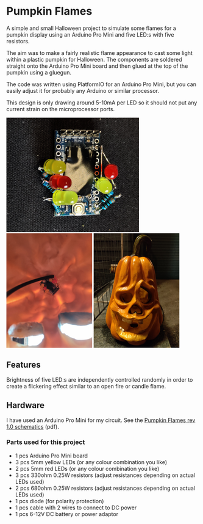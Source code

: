 # Pumpkin Flames
A simple and small Halloween project to simulate some flames for a pumpkin display using an Arduino Pro Mini and five LED:s with five resistors.

The aim was to make a fairly realistic flame appearance to cast some light within a plastic pumpkin for Halloween. The components are soldered straight onto the Arduino Pro Mini board and then glued at the top of the pumpkin using a gluegun.

The code was written using PlatformIO for an Arduino Pro Mini, but you can easily adjust it for probably any Arduino or similar processor.

This design is only drawing around 5-10mA per LED so it should not put any current strain on the microprocessor ports.

<p float="left">
    <img src="docs/images/flames-board-top.jpg" height="300" />
    <img src="docs/images/flames-board-glued.jpg" height="300" />
    <img src="docs/images/pumpkin.jpg" height="300" />
</p>

## Features
Brightness of five LED:s are independently controlled randomly in order to create a flickering effect similar to an open fire or candle flame.

## Hardware
I have used an Arduino Pro Mini for my circuit. See the [Pumpkin Flames rev 1.0 schematics](docs/Pumpkin%20Flames%20rev%201.0%20-%20schematics.pdf) (pdf).

### Parts used for this project
- 1 pcs Arduino Pro Mini board
- 3 pcs 5mm yellow LEDs (or any colour combination you like)
- 2 pcs 5mm red LEDs (or any colour combination you like)
- 3 pcs 330ohm 0.25W resistors (adjust resistances depending on actual LEDs used)
- 2 pcs 680ohm 0.25W resistors (adjust resistances depending on actual LEDs used)
- 1 pcs diode (for polarity protection)
- 1 pcs cable with 2 wires to connect to DC power
- 1 pcs 6-12V DC battery or power adaptor
